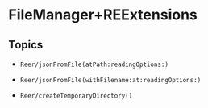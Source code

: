 # FileManager+REExtensions

## Topics

- ``Reer/jsonFromFile(atPath:readingOptions:)``

- ``Reer/jsonFromFile(withFilename:at:readingOptions:)``

- ``Reer/createTemporaryDirectory()``
